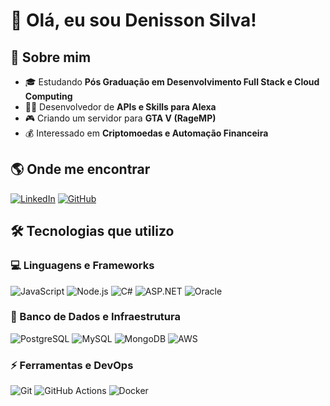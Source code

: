 # 👋 Olá, eu sou Denisson Silva!

## 🚀 Sobre mim
- 🎓 Estudando **Pós Graduação em Desenvolvimento Full Stack e Cloud Computing**
- 👨‍💻 Desenvolvedor de **APIs e Skills para Alexa**
- 🎮 Criando um servidor para **GTA V (RageMP)**
- 💰 Interessado em **Criptomoedas e Automação Financeira**

## 🌎 Onde me encontrar
[![LinkedIn](https://img.shields.io/badge/-LinkedIn-0077B5?style=for-the-badge&logo=linkedin&logoColor=white)](https://www.linkedin.com/in/deguto)
[![GitHub](https://img.shields.io/badge/-GitHub-181717?style=for-the-badge&logo=github&logoColor=white)](https://github.com/d3gut0)

## 🛠️ Tecnologias que utilizo

### 💻 Linguagens e Frameworks
![JavaScript](https://img.shields.io/badge/-JavaScript-F7DF1E?style=flat-square&logo=javascript&logoColor=black)
![Node.js](https://img.shields.io/badge/-Node.js-339933?style=flat-square&logo=node.js&logoColor=white)
![C#](https://img.shields.io/badge/-C%23-239120?style=flat-square&logo=c-sharp&logoColor=white)
![ASP.NET](https://img.shields.io/badge/-ASP.NET-5C2D91?style=flat-square&logo=dotnet&logoColor=white)
![Oracle](https://img.shields.io/badge/-Oracle-F80000?style=flat-square&logo=oracle&logoColor=white)

### 🔧 Banco de Dados e Infraestrutura
![PostgreSQL](https://img.shields.io/badge/-PostgreSQL-336791?style=flat-square&logo=postgresql&logoColor=white)
![MySQL](https://img.shields.io/badge/-MySQL-4479A1?style=flat-square&logo=mysql&logoColor=white)
![MongoDB](https://img.shields.io/badge/-MongoDB-47A248?style=flat-square&logo=mongodb&logoColor=white)
![AWS](https://img.shields.io/badge/-AWS-FF9900?style=flat-square&logo=amazon-aws&logoColor=white)

### ⚡ Ferramentas e DevOps
![Git](https://img.shields.io/badge/-Git-F05032?style=flat-square&logo=git&logoColor=white)
![GitHub Actions](https://img.shields.io/badge/-GitHub_Actions-2088FF?style=flat-square&logo=github-actions&logoColor=white)
![Docker](https://img.shields.io/badge/-Docker-2496ED?style=flat-square&logo=docker&logoColor=white)
